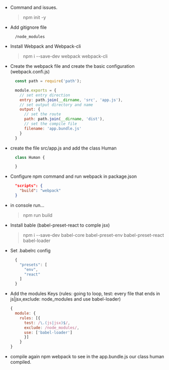 * Command and issues.

  > npm init -y

- Add gitignore file

  ```gitignore
    /node_modules
  ```
- Install Webpack and Webpack-cli

  > npm i --save-dev webpack webpack-cli

- Create the webpack file and create the basic configuration (webpack.confi.js)

  ```javascript
    const path = require('path');

    module.exports = {
      // set entry direction
      entry: path.join(__dirname, 'src', 'app.js'),
      // set output directory and name
      output: {
        // set the route
        path: path.join(__dirname, 'dist'),
        // set the compile file
        filename: 'app.bundle.js'
      }
    }
    ```
- create the file src/app.js and add the class Human

  ```javascript
    class Human {

    }
  ```

- Configure npm command and run webpack in package.json

  ```json
    "scripts": {
      "build": "webpack"
    }
  ```
- in console run...

  > npm run build

- Install bable (babel-preset-react to comple jsx)

  > npm i --save-dev babel-core babel-preset-env babel-preset-react babel-loader

- Set .babelrc config

  ```jsx
    {
      "presets": [
        "env",
        "react"
      ]
    }
  ```

- Add the modules Keys (rules: going to loop, test: every file that ends in js|jsx,exclude: node_modules and use babel-loader)

  ```jsx
  {
    module: {
      rules: [{
        test: /\.(js|jsx)$/,
        exclude: /node_modules/,
        use: ['babel-loader']
        }]
      }
  }
  ```

- compile again npm webpack to see in the app.bundle.js our class human compiled.
